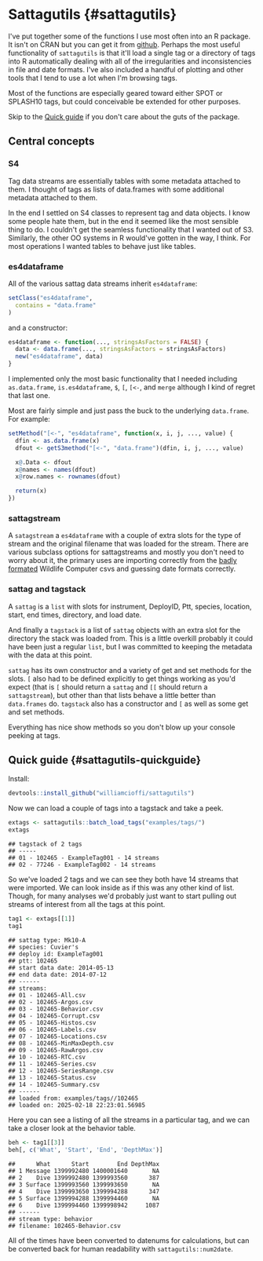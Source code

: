 # Sattagutils {#sattagutils}

I've put together some of the functions I use most often into an R package. It isn't on CRAN but you can get it from [github](https://github.com/williamcioffi/sattagutils). Perhaps the most useful functionality of `sattagutils` is that it'll load a single tag or a directory of tags into R automatically dealing with all of the irregularities and inconsistencies in file and date formats. I've also included a handful of plotting and other tools that I tend to use a lot when I'm browsing tags.

Most of the functions are especially geared toward either SPOT or SPLASH10 tags, but could conceivable be extended for other purposes.

Skip to the [Quick guide](#sattagutils-quickguide) if you don't care about the guts of the package.

## Central concepts

### S4

Tag data streams are essentially tables with some metadata attached to them. I thought of tags as lists of data.frames with some additional metadata attached to them.

In the end I settled on S4 classes to represent tag and data objects. I know some people hate them, but in the end it seemed like the most sensible thing to do. I couldn't get the seamless functionality that I wanted out of S3. Similarly, the other OO systems in R would've gotten in the way, I think. For most operations I wanted tables to behave just like tables.

### es4dataframe

All of the various sattag data streams inherit `es4dataframe`:


``` r
setClass("es4dataframe",
  contains = "data.frame"
)
```

and a constructor:


``` r
es4dataframe <- function(..., stringsAsFactors = FALSE) {
  data <- data.frame(..., stringsAsFactors = stringsAsFactors)
  new("es4dataframe", data)
}
```

I implemented only the most basic functionality that I needed including `as.data.frame`, `is.es4dataframe`, `$`, `[`, `[<-`, and `merge` although I kind of regret that last one.

Most are fairly simple and just pass the buck to the underlying `data.frame`. For example:


``` r
setMethod("[<-", "es4dataframe", function(x, i, j, ..., value) {
  dfin <- as.data.frame(x)
  dfout <- getS3method("[<-", "data.frame")(dfin, i, j, ..., value)

  x@.Data <- dfout
  x@names <- names(dfout)
  x@row.names <- rownames(dfout)

  return(x)
})
```

### sattagstream

A `satagstream` a  `es4dataframe` with a couple of extra slots for the type of stream and the original filename that was loaded for the stream. There are various subclass options for sattagstreams and mostly you don't need to worry about it, the primary uses are importing correctly from the [badly formated](#datastreams) Wildlife Computer csvs and guessing date formats correctly.

### sattag and tagstack

A `sattag` is a `list` with slots for instrument, DeployID, Ptt, species, location, start, end times, directory, and load date.

And finally a `tagstack` is a list of `sattag` objects with an extra slot for the directory the stack was loaded from. This is a little overkill probably it could have been just a regular `list`, but I was committed to keeping the metadata with the data at this point.

`sattag` has its own constructor and a variety of get and set methods for the slots. `[` also had to be defined explicitly to get things working as you'd expect (that is `[` should return a `sattag` and `[[` should return a `sattagstream`), but other than that lists behave a little better than `data.frames` do. `tagstack` also has a constructor and `[` as well as some get and set methods.

Everything has nice show methods so you don't blow up your console peeking at tags.

## Quick guide {#sattagutils-quickguide}

Install:


``` r
devtools::install_github("williamcioffi/sattagutils")
```



Now we can load a couple of tags into a tagstack and take a peek.




``` r
extags <- sattagutils::batch_load_tags("examples/tags/")
extags
```

```
## tagstack of 2 tags
## -----
## 01 - 102465 - ExampleTag001 - 14 streams
## 02 - 77246 - ExampleTag002 - 14 streams
```
So we've loaded 2 tags and we can see they both have 14 streams that were imported. We can look inside as if this was any other kind of list. Though, for many analyses we'd probably just want to start pulling out streams of interest from all the tags at this point.


``` r
tag1 <- extags[[1]]
tag1
```

```
## sattag type: Mk10-A
## species: Cuvier's
## deploy id: ExampleTag001
## ptt: 102465
## start data date: 2014-05-13
## end data date: 2014-07-12
## ------
## streams: 
## 01 - 102465-All.csv
## 02 - 102465-Argos.csv
## 03 - 102465-Behavior.csv
## 04 - 102465-Corrupt.csv
## 05 - 102465-Histos.csv
## 06 - 102465-Labels.csv
## 07 - 102465-Locations.csv
## 08 - 102465-MinMaxDepth.csv
## 09 - 102465-RawArgos.csv
## 10 - 102465-RTC.csv
## 11 - 102465-Series.csv
## 12 - 102465-SeriesRange.csv
## 13 - 102465-Status.csv
## 14 - 102465-Summary.csv
## ------
## loaded from: examples/tags//102465
## loaded on: 2025-02-18 22:23:01.56985
```
Here you can see a listing of all the streams in a particular tag, and we can take a closer look at the behavior table.


``` r
beh <- tag1[[3]]
beh[, c('What', 'Start', 'End', 'DepthMax')]
```


```
##      What      Start        End DepthMax
## 1 Message 1399992480 1400001640       NA
## 2    Dive 1399992480 1399993560      387
## 3 Surface 1399993560 1399993650       NA
## 4    Dive 1399993650 1399994288      347
## 5 Surface 1399994288 1399994460       NA
## 6    Dive 1399994460 1399998942     1087
## ------
## stream type: behavior
## filename: 102465-Behavior.csv
```

All of the times have been converted to datenums for calculations, but can be converted back for human readability with `sattagutils::num2date`.

